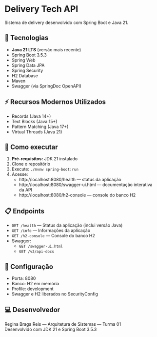 # Delivery Tech API

Sistema de delivery desenvolvido com Spring Boot e Java 21.

## 🚀 Tecnologias
- **Java 21 LTS** (versão mais recente)
- Spring Boot 3.5.3
- Spring Web
- Spring Data JPA
- Spring Security
- H2 Database
- Maven
- Swagger (via SpringDoc OpenAPI)

## ⚡ Recursos Modernos Utilizados
- Records (Java 14+)
- Text Blocks (Java 15+)
- Pattern Matching (Java 17+)
- Virtual Threads (Java 21)

## 🏃️ Como executar
1. **Pré-requisitos:** JDK 21 instalado
2. Clone o repositório
3. Execute: `./mvnw spring-boot:run`
4. Acesse:
   - http://localhost:8080/health — status da aplicação
   - http://localhost:8080/swagger-ui.html — documentação interativa da API
   - http://localhost:8080/h2-console — console do banco H2

## 📋 Endpoints
- `GET /health` — Status da aplicação (inclui versão Java)
- `GET /info` — Informações da aplicação
- `GET /h2-console` — Console do banco H2
- Swagger:
  - `GET /swagger-ui.html`
  - `GET /v3/api-docs`

## 🔧 Configuração
- Porta: 8080
- Banco: H2 em memória
- Profile: development
- Swagger e H2 liberados no SecurityConfig

## 💻 Desenvolvedor
Regina Braga Reis — Arquitetura de Sistemas — Turma 01  
Desenvolvido com JDK 21 e Spring Boot 3.5.3